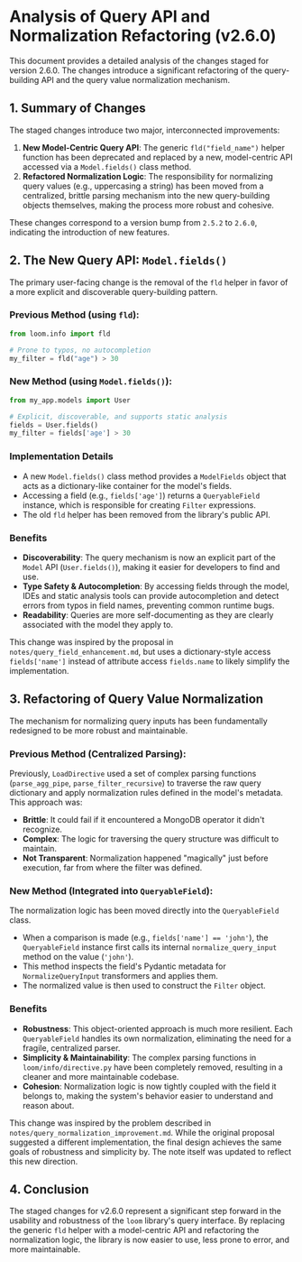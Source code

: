 # Analysis of Query API and Normalization Refactoring (v2.6.0)

This document provides a detailed analysis of the changes staged for version 2.6.0. The changes introduce a significant refactoring of the query-building API and the query value normalization mechanism.

## 1. Summary of Changes

The staged changes introduce two major, interconnected improvements:

1.  **New Model-Centric Query API**: The generic `fld("field_name")` helper function has been deprecated and replaced by a new, model-centric API accessed via a `Model.fields()` class method.
2.  **Refactored Normalization Logic**: The responsibility for normalizing query values (e.g., uppercasing a string) has been moved from a centralized, brittle parsing mechanism into the new query-building objects themselves, making the process more robust and cohesive.

These changes correspond to a version bump from `2.5.2` to `2.6.0`, indicating the introduction of new features.

## 2. The New Query API: `Model.fields()`

The primary user-facing change is the removal of the `fld` helper in favor of a more explicit and discoverable query-building pattern.

### Previous Method (using `fld`):

```python
from loom.info import fld

# Prone to typos, no autocompletion
my_filter = fld("age") > 30
```

### New Method (using `Model.fields()`):

```python
from my_app.models import User

# Explicit, discoverable, and supports static analysis
fields = User.fields()
my_filter = fields['age'] > 30
```

### Implementation Details

-   A new `Model.fields()` class method provides a `ModelFields` object that acts as a dictionary-like container for the model's fields.
-   Accessing a field (e.g., `fields['age']`) returns a `QueryableField` instance, which is responsible for creating `Filter` expressions.
-   The old `fld` helper has been removed from the library's public API.

### Benefits

-   **Discoverability**: The query mechanism is now an explicit part of the `Model` API (`User.fields()`), making it easier for developers to find and use.
-   **Type Safety & Autocompletion**: By accessing fields through the model, IDEs and static analysis tools can provide autocompletion and detect errors from typos in field names, preventing common runtime bugs.
-   **Readability**: Queries are more self-documenting as they are clearly associated with the model they apply to.

This change was inspired by the proposal in `notes/query_field_enhancement.md`, but uses a dictionary-style access `fields['name']` instead of attribute access `fields.name` to likely simplify the implementation.

## 3. Refactoring of Query Value Normalization

The mechanism for normalizing query inputs has been fundamentally redesigned to be more robust and maintainable.

### Previous Method (Centralized Parsing):

Previously, `LoadDirective` used a set of complex parsing functions (`parse_agg_pipe`, `parse_filter_recursive`) to traverse the raw query dictionary and apply normalization rules defined in the model's metadata. This approach was:
-   **Brittle**: It could fail if it encountered a MongoDB operator it didn't recognize.
-   **Complex**: The logic for traversing the query structure was difficult to maintain.
-   **Not Transparent**: Normalization happened "magically" just before execution, far from where the filter was defined.

### New Method (Integrated into `QueryableField`):

The normalization logic has been moved directly into the `QueryableField` class.

-   When a comparison is made (e.g., `fields['name'] == 'john'`), the `QueryableField` instance first calls its internal `normalize_query_input` method on the value (`'john'`).
-   This method inspects the field's Pydantic metadata for `NormalizeQueryInput` transformers and applies them.
-   The normalized value is then used to construct the `Filter` object.

### Benefits

-   **Robustness**: This object-oriented approach is much more resilient. Each `QueryableField` handles its own normalization, eliminating the need for a fragile, centralized parser.
-   **Simplicity & Maintainability**: The complex parsing functions in `loom/info/directive.py` have been completely removed, resulting in a cleaner and more maintainable codebase.
-   **Cohesion**: Normalization logic is now tightly coupled with the field it belongs to, making the system's behavior easier to understand and reason about.

This change was inspired by the problem described in `notes/query_normalization_improvement.md`. While the original proposal suggested a different implementation, the final design achieves the same goals of robustness and simplicity by. The note itself was updated to reflect this new direction.

## 4. Conclusion

The staged changes for v2.6.0 represent a significant step forward in the usability and robustness of the `loom` library's query interface. By replacing the generic `fld` helper with a model-centric API and refactoring the normalization logic, the library is now easier to use, less prone to error, and more maintainable.
